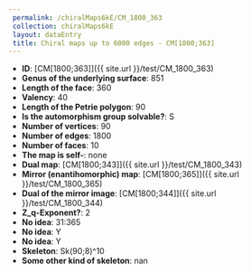 ```yaml
--- 
 permalink: /chiralMaps6kE/CM_1800_363 
 collection: chiralMaps6kE
 layout: dataEntry
 title: Chiral maps up to 6000 edges - CM[1800;363]
---
```


- **ID**: [CM[1800;363]]({{ site.url }}/test/CM_1800_363)
- **Genus of the underlying surface**: 851
- **Length of the face**: 360
- **Valency**: 40
- **Length of the Petrie polygon**: 90
- **Is the automorphism group solvable?**: S
- **Number of vertices**: 90
- **Number of edges**: 1800
- **Number of faces**: 10
- **The map is self-**: none
- **Dual map**: [CM[1800;343]]({{ site.url }}/test/CM_1800_343)
- **Mirror (enantihomorphic) map**: [CM[1800;365]]({{ site.url }}/test/CM_1800_365)
- **Dual of the mirror image**: [CM[1800;344]]({{ site.url }}/test/CM_1800_344)
- **Z_q-Exponent?**: 2
- **No idea**:  31:365
- **No idea**: Y
- **No idea**: Y
- **Skeleton**: Sk(90;8)^10
- **Some other kind of skeleton**: nan
